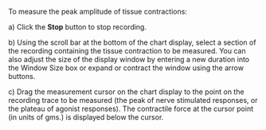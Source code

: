 To measure the peak amplitude of tissue contractions:

a) Click the **Stop** button to stop recording.



b) Using the scroll bar at the bottom of the chart display, select a section of the recording containing the tissue contraction to be measured. You can also adjust the size of the display window by entering a new duration into the Window Size box or expand or contract the window using the arrow buttons.

c) Drag the measurement cursor on the chart display to the point on the recording trace to be measured (the peak of nerve stimulated responses, or the plateau of agonist responses). The contractile force at the cursor point (in units of gms.) is displayed below the cursor.